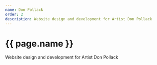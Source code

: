 ```yaml
---
name: Don Pollack
order: 2
description: Website design and development for Artist Don Pollack
---
```

<h1>{{ page.name }}</h1>
<p>Website design and development for Artist Don Pollack</p>
